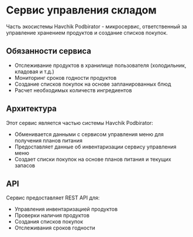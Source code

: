 # Сервис управления складом

Часть экосистемы Havchik Podbirator - микросервис, ответственный за управление хранением продуктов и создание списков покупок.

## Обязанности сервиса

- Отслеживание продуктов в хранилище пользователя (холодильник, кладовая и т.д.)
- Мониторинг сроков годности продуктов
- Создание списков покупок на основе запланированных блюд
- Расчет необходимых количеств ингредиентов

## Архитектура

Этот сервис является частью системы Havchik Podbirator:
- Обменивается данными с сервисом управления меню для получения планов питания
- Предоставляет данные об инвентаризации сервису управления меню
- Создает списки покупок на основе планов питания и текущих запасов

## API

Сервис предоставляет REST API для:
- Управления инвентаризацией продуктов
- Проверки наличия продуктов
- Создания списков покупок
- Отслеживания сроков годности

